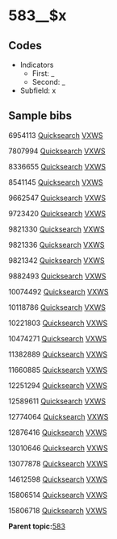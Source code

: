 # 583\_\_$x

## Codes

-   Indicators
    -   First: \_
    -   Second: \_
-   Subfield: x

## Sample bibs

6954113 [Quicksearch](https://search.library.yale.edu/catalog/6954113) [VXWS](http://prodorbis.library.yale.edu:7014/vxws/GetHoldingsService?bibId=6954113)

7807994 [Quicksearch](https://search.library.yale.edu/catalog/7807994) [VXWS](http://prodorbis.library.yale.edu:7014/vxws/GetHoldingsService?bibId=7807994)

8336655 [Quicksearch](https://search.library.yale.edu/catalog/8336655) [VXWS](http://prodorbis.library.yale.edu:7014/vxws/GetHoldingsService?bibId=8336655)

8541145 [Quicksearch](https://search.library.yale.edu/catalog/8541145) [VXWS](http://prodorbis.library.yale.edu:7014/vxws/GetHoldingsService?bibId=8541145)

9662547 [Quicksearch](https://search.library.yale.edu/catalog/9662547) [VXWS](http://prodorbis.library.yale.edu:7014/vxws/GetHoldingsService?bibId=9662547)

9723420 [Quicksearch](https://search.library.yale.edu/catalog/9723420) [VXWS](http://prodorbis.library.yale.edu:7014/vxws/GetHoldingsService?bibId=9723420)

9821330 [Quicksearch](https://search.library.yale.edu/catalog/9821330) [VXWS](http://prodorbis.library.yale.edu:7014/vxws/GetHoldingsService?bibId=9821330)

9821336 [Quicksearch](https://search.library.yale.edu/catalog/9821336) [VXWS](http://prodorbis.library.yale.edu:7014/vxws/GetHoldingsService?bibId=9821336)

9821342 [Quicksearch](https://search.library.yale.edu/catalog/9821342) [VXWS](http://prodorbis.library.yale.edu:7014/vxws/GetHoldingsService?bibId=9821342)

9882493 [Quicksearch](https://search.library.yale.edu/catalog/9882493) [VXWS](http://prodorbis.library.yale.edu:7014/vxws/GetHoldingsService?bibId=9882493)

10074492 [Quicksearch](https://search.library.yale.edu/catalog/10074492) [VXWS](http://prodorbis.library.yale.edu:7014/vxws/GetHoldingsService?bibId=10074492)

10118786 [Quicksearch](https://search.library.yale.edu/catalog/10118786) [VXWS](http://prodorbis.library.yale.edu:7014/vxws/GetHoldingsService?bibId=10118786)

10221803 [Quicksearch](https://search.library.yale.edu/catalog/10221803) [VXWS](http://prodorbis.library.yale.edu:7014/vxws/GetHoldingsService?bibId=10221803)

10474271 [Quicksearch](https://search.library.yale.edu/catalog/10474271) [VXWS](http://prodorbis.library.yale.edu:7014/vxws/GetHoldingsService?bibId=10474271)

11382889 [Quicksearch](https://search.library.yale.edu/catalog/11382889) [VXWS](http://prodorbis.library.yale.edu:7014/vxws/GetHoldingsService?bibId=11382889)

11660885 [Quicksearch](https://search.library.yale.edu/catalog/11660885) [VXWS](http://prodorbis.library.yale.edu:7014/vxws/GetHoldingsService?bibId=11660885)

12251294 [Quicksearch](https://search.library.yale.edu/catalog/12251294) [VXWS](http://prodorbis.library.yale.edu:7014/vxws/GetHoldingsService?bibId=12251294)

12589611 [Quicksearch](https://search.library.yale.edu/catalog/12589611) [VXWS](http://prodorbis.library.yale.edu:7014/vxws/GetHoldingsService?bibId=12589611)

12774064 [Quicksearch](https://search.library.yale.edu/catalog/12774064) [VXWS](http://prodorbis.library.yale.edu:7014/vxws/GetHoldingsService?bibId=12774064)

12876416 [Quicksearch](https://search.library.yale.edu/catalog/12876416) [VXWS](http://prodorbis.library.yale.edu:7014/vxws/GetHoldingsService?bibId=12876416)

13010646 [Quicksearch](https://search.library.yale.edu/catalog/13010646) [VXWS](http://prodorbis.library.yale.edu:7014/vxws/GetHoldingsService?bibId=13010646)

13077878 [Quicksearch](https://search.library.yale.edu/catalog/13077878) [VXWS](http://prodorbis.library.yale.edu:7014/vxws/GetHoldingsService?bibId=13077878)

14612598 [Quicksearch](https://search.library.yale.edu/catalog/14612598) [VXWS](http://prodorbis.library.yale.edu:7014/vxws/GetHoldingsService?bibId=14612598)

15806514 [Quicksearch](https://search.library.yale.edu/catalog/15806514) [VXWS](http://prodorbis.library.yale.edu:7014/vxws/GetHoldingsService?bibId=15806514)

15806718 [Quicksearch](https://search.library.yale.edu/catalog/15806718) [VXWS](http://prodorbis.library.yale.edu:7014/vxws/GetHoldingsService?bibId=15806718)

**Parent topic:**[583](../../tags/583/583.md)

